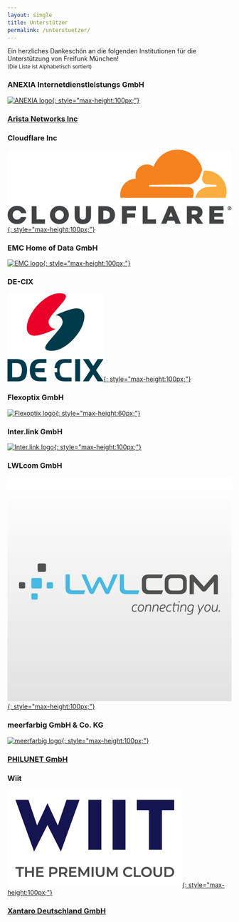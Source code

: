 ```yaml
---
layout: single
title: Unterstützer
permalink: /unterstuetzer/
---
```


Ein herzliches Dankeschön an die folgenden Institutionen für die Unterstützung von Freifunk München!  
<small>(Die Liste ist Alphabetisch sortiert)</small>

### ANEXIA Internetdienstleistungs GmbH

[![ANEXIA logo](/assets/unterstuetzung/anexia.jpg){: style="max-height:100px;"}][anexia]

### [Arista Networks Inc][arista]

### Cloudflare Inc

[![Cloudflare Inc logo](/assets/unterstuetzung/cf-logo.webp){: style="max-height:100px;"}][cloudflare]

### EMC Home of Data GmbH

[![EMC logo](/assets/unterstuetzung/emc-logo.svg){: style="max-height:100px;"}][emc-homeofdata]

### DE-CIX

[![DE-CIX logo](/assets/unterstuetzung/decix_logo.svg){: style="max-height:100px;"}][de-cix]

### Flexoptix GmbH

[![Flexoptix logo](/assets/unterstuetzung/flexoptix.png){: style="max-height:60px;"}][flexoptix]

### Inter.link GmbH

[![Inter.link logo](/assets/unterstuetzung/interlink_logo.svg){: style="max-height:100px;"}][interlink]

### LWLcom GmbH

[![LWLcom logo](/assets/unterstuetzung/lwlcom.jpg){: style="max-height:100px;"}][lwlcom]

### meerfarbig GmbH & Co. KG

[![meerfarbig logo](/assets/unterstuetzung/meerfarbig.jpeg){: style="max-height:100px;"}][meerfarbig]

### [PHILUNET GmbH][philunet]

### Wiit

[![wiit logo](/assets/unterstuetzung/wiit.png){: style="max-height:100px;"}][wiit]

### [Xantaro Deutschland GmbH][xantaro]


[anexia]: https://www.anexia.com/
[emc-homeofdata]: https://www.emc-homeofdata.de/
[flexoptix]: https://www.flexoptix.net/
[meerfarbig]: https://meerfarbig.net/
[interlink]: https://inter.link/
[wiit]: https://www.wiit.cloud/
[cloudflare]: https://www.cloudflare.com/
[arista]: https://www.arista.com/
[xantaro]: https://www.xantaro.net/
[de-cix]: https://www.de-cix.net/
[lwlcom]: https://www.lwlcom.net/
[philunet]: https://philunet.de/